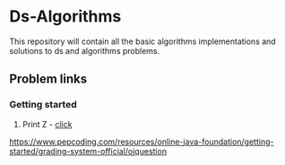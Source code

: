 # Ds-Algorithms

This repository will contain all the basic algorithms implementations and solutions to ds and algorithms problems.

## Problem links

### Getting started

1. Print Z - [click](https://www.pepcoding.com/resources/online-java-foundation/getting-started/print-z-official/ojquestion)

https://www.pepcoding.com/resources/online-java-foundation/getting-started/grading-system-official/ojquestion

